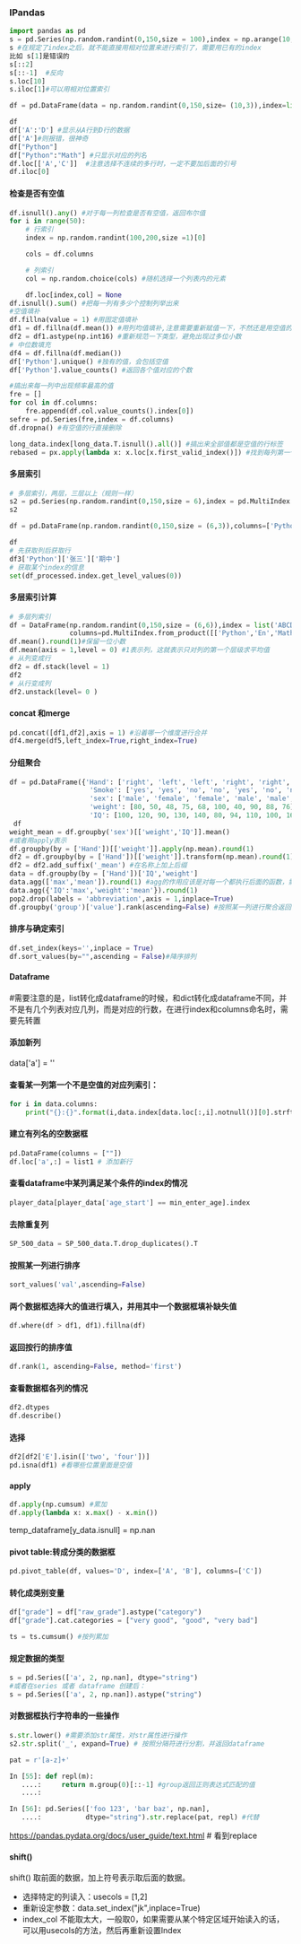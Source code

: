 ### lPandas

```python
import pandas as pd
s = pd.Series(np.random.randint(0,150,size = 100),index = np.arange(10,110),dtype=np.int16,name = 'Python')
s #在规定了index之后，就不能直接用相对位置来进行索引了，需要用已有的index 
比如 s[1]是错误的
s[::2]
s[::-1]  #反向
s.loc[10]
s.iloc[1]#可以用相对位置索引

df = pd.DataFrame(data = np.random.randint(0,150,size= (10,3)),index=list('ABCDEFHIJK'),columns=['Python','En','Math']) #注意要把size传上去

df
df['A':'D'] #显示从A行到D行的数据
df['A']#则报错，很神奇
df["Python"]
df["Python":"Math"] #只显示对应的列名
df.loc[['A','C']]  #注意选择不连续的多行时，一定不要加后面的引号
df.iloc[0]


```

#### 检查是否有空值

```python
df.isnull().any() #对于每一列检查是否有空值，返回布尔值
for i in range(50):
    # 行索引
    index = np.random.randint(100,200,size =1)[0]

    cols = df.columns

    # 列索引
    col = np.random.choice(cols) #随机选择一个列表内的元素

    df.loc[index,col] = None
df.isnull().sum() #把每一列有多少个控制列举出来
#空值填补
df.fillna(value = 1) #用固定值填补
df1 = df.fillna(df.mean()) #用列均值填补,注意需要重新赋值一下，不然还是用空值的
df2 = df1.astype(np.int16) #重新规范一下类型，避免出现过多位小数
# 中位数填充
df4 = df.fillna(df.median())
df['Python'].unique() #独有的值，会包括空值
df['Python'].value_counts() #返回各个值对应的个数

#搞出来每一列中出现频率最高的值
fre = []
for col in df.columns:
    fre.append(df.col.value_counts().index[0])
sefre = pd.Series(fre,index = df.columns)
df.dropna() #有空值的行直接删除

long_data.index[long_data.T.isnull().all()] #搞出来全部值都是空值的行标签
rebased = px.apply(lambda x: x.loc[x.first_valid_index()]) #找到每列第一个非空的行的情况

```

#### 多层索引

```python
# 多层索引，两层，三层以上（规则一样）
s2 = pd.Series(np.random.randint(0,150,size = 6),index = pd.MultiIndex.from_product([['张三','李四','王五'],['期中','期末']]))
s2

df = pd.DataFrame(np.random.randint(0,150,size = (6,3)),columns=['Python','En','Math'],index =pd.MultiIndex.from_product([['张三','李四','王五'],['期中','期末']]) )

df
# 先获取列后获取行
df3['Python']['张三']['期中']
# 获取某个index的信息
set(df_processed.index.get_level_values(0))
```

#### 多层索引计算

```python
# 多层列索引
df = DataFrame(np.random.randint(0,150,size = (6,6)),index = list('ABCDEF'),
               columns=pd.MultiIndex.from_product([['Python','En','Math'],['期中','期末']]))
df.mean().round(1)#保留一位小数
df.mean(axis = 1,level = 0) #1表示列，这就表示只对列的第一个层级求平均值
# 从列变成行
df2 = df.stack(level = 1)
df2
# 从行变成列
df2.unstack(level= 0 )
```

#### concat 和merge

```python
pd.concat([df1,df2],axis = 1) #沿着哪一个维度进行合并
df4.merge(df5,left_index=True,right_index=True)
```

#### 分组聚合

```python
df = pd.DataFrame({'Hand': ['right', 'left', 'left', 'right', 'right', 'right', 'right', 'right', 'left', 'right'],
                    'Smoke': ['yes', 'yes', 'no', 'no', 'yes', 'no', 'no', 'no', 'no', 'yes'],
                    'sex': ['male', 'female', 'female', 'male', 'male', 'male', 'female', 'female', 'male', 'female'],
                    'weight': [80, 50, 48, 75, 68, 100, 40, 90, 88, 76],
                    'IQ': [100, 120, 90, 130, 140, 80, 94, 110, 100, 160]})
 df
weight_mean = df.groupby('sex')[['weight','IQ']].mean()
#或者用apply表示
df.groupby(by = ['Hand'])[['weight']].apply(np.mean).round(1)
df2 = df.groupby(by = ['Hand'])[['weight']].transform(np.mean).round(1) #用分类的平均值进行转化替代
df2 = df2.add_suffix('_mean') #在名称上加上后缀
data = df.groupby(by = ['Hand'])['IQ','weight']
data.agg(['max','mean']).round(1) #agg的作用应该是对每一个都执行后面的函数，需要注意要加上引号，应该相当于apply的功能感觉
data.agg({'IQ':'max','weight':'mean'}).round(1)
pop2.drop(labels = 'abbreviation',axis = 1,inplace=True)
df.groupby('group')['value'].rank(ascending=False) #按照某一列进行聚合返回按照其他列进行排序的rank，这里代表的是降序
```

#### 排序与确定索引

```python
df.set_index(keys='',inplace = True)
df.sort_values(by="",ascending = False)#降序排列

```

#### Dataframe

#需要注意的是，list转化成dataframe的时候，和dict转化成dataframe不同，并不是有几个列表对应几列，而是对应的行数，在进行index和columns命名时，需要先转置

#### 添加新列

data['a'] = ''

#### 查看某一列第一个不是空值的对应列索引：

```python
for i in data.columns:
    print("{}:{}".format(i,data.index[data.loc[:,i].notnull()][0].strftime("%Y-%m-%d")))
```

#### 建立有列名的空数据框

```python
pd.DataFrame(columns = [""])
df.loc['a',:] = list1 # 添加新行
```

#### 查看dataframe中某列满足某个条件的index的情况

```python
player_data[player_data['age_start'] == min_enter_age].index
```

#### 去除重复列

```python
SP_500_data = SP_500_data.T.drop_duplicates().T
```

#### 按照某一列进行排序

```python
sort_values('val',ascending=False)
```

#### 两个数据框选择大的值进行填入，并用其中一个数据框填补缺失值

```python
df.where(df > df1, df1).fillna(df)
```

#### 返回按行的排序值

```python
df.rank(1, ascending=False, method='first')
```

#### 查看数据框各列的情况

```python
df2.dtypes
df.describe()
```

#### 选择

```python
df2[df2['E'].isin(['two', 'four'])]
pd.isna(df1) #看哪些位置里面是空值
```

#### apply

```python
df.apply(np.cumsum) #累加
df.apply(lambda x: x.max() - x.min())
```



temp_dataframe[y_data.isnull]  = np.nan

#### pivot table:转成分类的数据框

```python
pd.pivot_table(df, values='D', index=['A', 'B'], columns=['C'])
```

#### 转化成类别变量

```python
df["grade"] = df["raw_grade"].astype("category")
df["grade"].cat.categories = ["very good", "good", "very bad"]
```

```python
ts = ts.cumsum() #按列累加
```

#### 规定数据的类型

```python
s = pd.Series(['a', 2, np.nan], dtype="string")
#或者在series 或者 dataframe 创建后：
s = pd.Series(['a', 2, np.nan]).astype("string")
```

#### 对数据框执行字符串的一些操作

```python
s.str.lower() #需要添加str属性，对str属性进行操作
s2.str.split('_', expand=True) # 按照分隔符进行分割，并返回dataframe
```

```python
pat = r'[a-z]+'

In [55]: def repl(m):
   ....:     return m.group(0)[::-1] #group返回正则表达式匹配的值
   ....: 

In [56]: pd.Series(['foo 123', 'bar baz', np.nan],
   ....:           dtype="string").str.replace(pat, repl) #代替
```

https://pandas.pydata.org/docs/user_guide/text.html # 看到replace

#### shift()

shift() 取前面的数据，加上符号表示取后面的数据。

- 选择特定的列读入：usecols = [1,2]
- 重新设定参数：data.set_index("jk",inplace=True)
- index_col 不能取太大，一般取0，如果需要从某个特定区域开始读入的话，可以用usecols的方法，然后再重新设置Index

```

```

